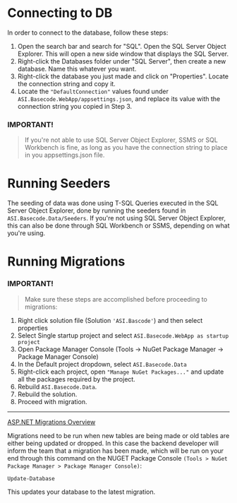 # Connecting to DB

In order to connect to the database, follow these steps:

1. Open the search bar and search for "SQL". Open the SQL Server Object Explorer. This will open a new side window that displays the SQL Server.
2. Right-click the Databases folder under "SQL Server", then create a new database. Name this whatever you want.
3. Right-click the database you just made and click on "Properties". Locate the connection string and copy it.
4. Locate the `"DefaultConnection"` values found under `ASI.Basecode.WebApp/appsettings.json`, and replace its value with the connection string you copied in Step 3.

### IMPORTANT!
>If you're not able to use SQL Server Object Explorer, SSMS or SQL Workbench is fine, as long as you have the connection string to place in you appsettings.json file.

# Running Seeders

The seeding of data was done using T-SQL Queries executed in the SQL Server Object Explorer, done by running the seeders found in `ASI.Basecode.Data/Seeders`. If you're not using SQL Server Object Explorer, this can also be done through SQL Workbench or SSMS, depending on what you're using.

# Running Migrations

### IMPORTANT!
>Make sure these steps are accomplished before proceeding to migrations:

1. Right click solution file (Solution `'ASI.Bascode'`) and then select properties
2. Select Single startup project and select `ASI.Basecode.WebApp as startup project`
3. Open Package Manager Console (Tools -> NuGet Package Manager -> Package Manager Console)
4. In the Default project dropdown, select `ASI.Basecode.Data`
5. Right-click each project, open `"Manage NuGet Packages..."` and update all the packages required by the project.
6. Rebuild `ASI.Basecode.Data`.
7. Rebuild the solution.
8. Proceed with migration.
                
                                
---
                
                       
[ASP.NET Migrations Overview](https://learn.microsoft.com/en-us/ef/core/managing-schemas/migrations/?tabs=vs)

Migrations need to be run when new tables are being made or old tables are either being updated or dropped. In this case the backend developer will inform the team that a migration has been made, which will be run on your end through this command on the NUGET Package Console `(Tools > NuGet Package Manager > Package Manager Console)`:

```
Update-Database
```

This updates your database to the latest migration.